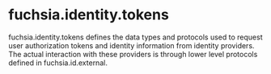 # fuchsia.identity.tokens

fuchsia.identity.tokens defines the data types and protocols used to request
user authorization tokens and identity information from identity providers.
The actual interaction with these providers is through lower level protocols
defined in fuchsia.id.external.
